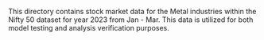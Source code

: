This directory contains stock market data for the Metal industries within the Nifty 50 dataset for year 2023 from Jan - Mar. This data is utilized for both model testing and analysis verification purposes.
